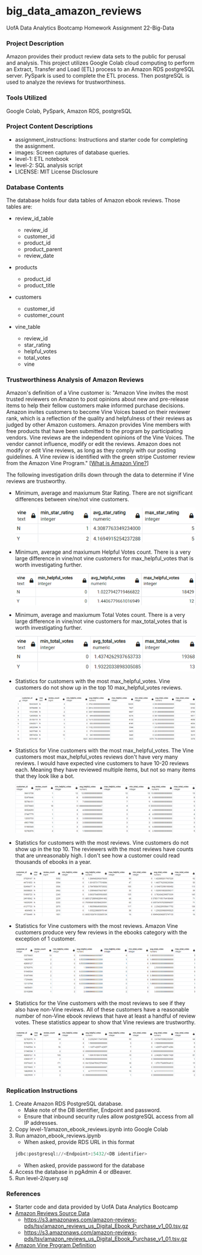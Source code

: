 # big_data_amazon_reviews
UofA Data Analytics Bootcamp Homework Assignment 22-Big-Data

### Project Description
Amazon provides their product review data sets to the public for perusal and analysis.  This project utilizes Google Colab cloud computing to perform an Extract, Transfer and Load (ETL) process to an Amazon RDS postgreSQL server. PySpark is used to complete the ETL process. Then postgreSQL is used to analyze the reviews for trustworthiness.

### Tools Utilized
Google Colab, PySpark, Amazon RDS, postgreSQL

### Project Content Descriptions
* assignment_instructions: Instructions and starter code for completing the assignment.
* images: Screen captures of database queries.
* level-1: ETL notebook
* level-2: SQL analysis script
* LICENSE: MIT License Disclosure

### Database Contents
The database holds four data tables of Amazon ebook reviews.  Those tables are:
* review_id_table
    * review_id
    * customer_id
    * product_id
    * product_parent
    * review_date
    
* products
    * product_id
    * product_title
    
* customers
    * customer_id
    * customer_count
    
* vine_table
    * review_id
    * star_rating
    * helpful_votes
    * total_votes
    * vine

### Trustworthiness Analysis of Amazon Reviews
Amazon's definition of a Vine customer is: "Amazon Vine invites the most trusted reviewers on Amazon to post opinions about new and pre-release items to help their fellow customers make informed purchase decisions. Amazon invites customers to become Vine Voices based on their reviewer rank, which is a reflection of the quality and helpfulness of their reviews as judged by other Amazon customers. Amazon provides Vine members with free products that have been submitted to the program by participating vendors. Vine reviews are the independent opinions of the Vine Voices. The vendor cannot influence, modify or edit the reviews. Amazon does not modify or edit Vine reviews, as long as they comply with our posting guidelines. A Vine review is identified with the green stripe Customer review from the Amazon Vine Program." [<a href="https://www.amazon.com/gp/vine/help?ie=UTF8" target="_blank">What is Amazon Vine?</a>]

The following investigation drills down through the data to determine if Vine reviews are trustworthy.

* Minimum, average and maxiumum Star Rating. There are not significant differences between vine/not vine customers.
  
    ![Vine Star Rating, query_1a](images/query_1a.png)

* Minimum, average and maxiumum Helpful Votes count. There is a very large difference in vine/not vine customers for max_helpful_votes that is worth investigating further.
    
    ![Vine Helpful Votes, query_1b](images/query_1b.png)

* Minimum, average and maxiumum Total Votes count.  There is a very large difference in vine/not vine customers for max_total_votes that is worth investigating further.

    ![Vine Total Votes, query_1c](images/query_1c.png)

* Statistics for customers with the most max_helpful_votes.  Vine customers do not show up in the top 10 max_helpful_votes reviews. 
  
    ![Maximum max_helpful_votes, query_2a](images/query_2a.png)

* Statistics for Vine customers with the most max_helpful_votes.  The Vine customers most max_helpful_votes reviews don't have very many reviews. I would have expected vine customers to have 10-20 reviews each.  Meaning they have reviewed multiple items, but not so many items that they look like a bot.
  
    ![Vine only Maximum max_helpful_votes, query_3a](images/query_3a.png)

* Statistics for customers with the most reviews.  Vine customers do not show up in the top 10.  The reviewers with the most reviews have counts that are unreasonably high. I don't see how a customer could read thousands of ebooks in a year.
  
    ![Maximum review count, query_4a](images/query_4a.png)

* Statistics for Vine customers with the most reviews.  Amazon Vine customers produce very few reviews in the ebooks category with the exception of 1 customer.  

    ![Vine Maximum review count, query_4b](images/query_4b.png)

* Statistics for the Vine customers with the most reviews to see if they also have non-Vine reviews.  All of these customers have a reasonable number of non-Vine ebook reviews that have at least a handful of review votes.  These statistics appear to show that Vine reviews are trustworthy. 

    ![Vine vs non-vine reviews, query_5a](images/query_5a.png)


### Replication Instructions
1. Create Amazon RDS PostgreSQL database.  
    * Make note of the DB identifier, Endpoint and password.
    * Ensure that inbound security rules allow postgreSQL access from all IP addresses.
2. Copy level-1/amazon_ebook_reviews.ipynb into Google Colab
3. Run amazon_ebook_reviews.ipynb
    * When asked, provide RDS URL in this format
    ```python
    jdbc:postgresql://<Endpoint>:5432/<DB identifier>
    ```
    * When asked, provide password for the database
4. Access the database in pgAdmin 4 or dBeaver.
5. Run level-2/query.sql 

### References
* Starter code and data provided by UofA Data Analytics Bootcamp
* <a href="https://s3.amazonaws.com/amazon-reviews-pds/tsv/index.txt" target="_blank">Amazon Reviews Source Data</a>
    * <a href="https://s3.amazonaws.com/amazon-reviews-pds/tsv/amazon_reviews_us_Digital_Ebook_Purchase_v1_00.tsv.gz" target="_blank">https://s3.amazonaws.com/amazon-reviews-pds/tsv/amazon_reviews_us_Digital_Ebook_Purchase_v1_00.tsv.gz</a>
    * <a href="https://s3.amazonaws.com/amazon-reviews-pds/tsv/amazon_reviews_us_Digital_Ebook_Purchase_v1_01.tsv.gz" target="_blank">https://s3.amazonaws.com/amazon-reviews-pds/tsv/amazon_reviews_us_Digital_Ebook_Purchase_v1_01.tsv.gz</a>
*  <a href="https://www.amazon.com/gp/vine/help?ie=UTF8" target="_blank">Amazon Vine Program Definition</a>

